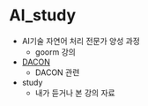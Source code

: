 # AI_study

- AI기술 자연어 처리 전문가 양성 과정
  - goorm 강의
- [DACON](https://dacon.io/)
  - DACON 관련
- study
  - 내가 듣거나 본 강의 자료
